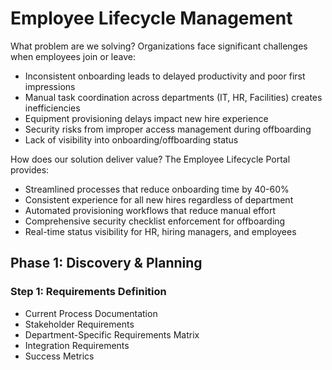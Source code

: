 # Employee Lifecycle Management

What problem are we solving?
Organizations face significant challenges when employees join or leave:

- Inconsistent onboarding leads to delayed productivity and poor first impressions
- Manual task coordination across departments (IT, HR, Facilities) creates inefficiencies
- Equipment provisioning delays impact new hire experience
- Security risks from improper access management during offboarding
- Lack of visibility into onboarding/offboarding status

How does our solution deliver value?
The Employee Lifecycle Portal provides:

- Streamlined processes that reduce onboarding time by 40-60%
- Consistent experience for all new hires regardless of department
- Automated provisioning workflows that reduce manual effort
- Comprehensive security checklist enforcement for offboarding
- Real-time status visibility for HR, hiring managers, and employees


## Phase 1: Discovery & Planning
### Step 1: Requirements Definition
- Current Process Documentation
- Stakeholder Requirements
- Department-Specific Requirements Matrix
- Integration Requirements
- Success Metrics
